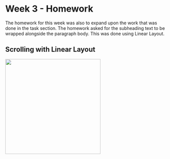 # Week 3 - Homework

The homework for this week was also to expand upon the work that was done in the task section.
The homework asked for the subheading text to be wrapped alongside the paragraph body. This was done using Linear Layout.

## Scrolling with Linear Layout
<img src="gifs/wrapping_text_scroll.gif" width="300" />
